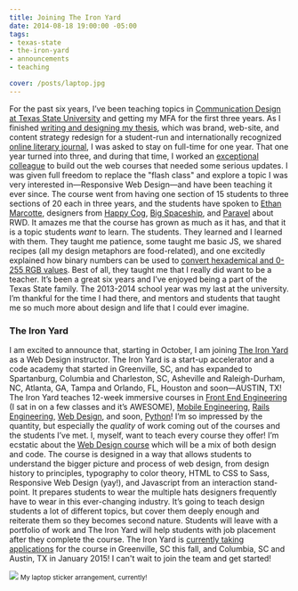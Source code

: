 ```yaml
---
title: Joining The Iron Yard
date: 2014-08-18 19:00:00 -05:00
tags:
- texas-state
- the-iron-yard
- announcements
- teaching

cover: /posts/laptop.jpg
---
```


For the past six years, I’ve been teaching topics in [Communication Design at Texas State University](https://www.finearts.txstate.edu/Art/) and getting my MFA for the first three years. As I finished [writing and designing my thesis](https://digital.library.txstate.edu/handle/10877/4271), which was brand, web-site, and content strategy redesign for a student-run and internationally recognized [online literary journal](https://frontporchjournal.com/), I was asked to stay on full-time for one year. That one year turned into three, and during that time, I worked an [exceptional colleague](https://www.twitter.com/grayscaleTX) to build out the web courses that needed some serious updates. I was given full freedom to replace the "flash class" and explore a topic I was very interested in—Responsive Web Design—and have been teaching it ever since. The course went from having one section of 15 students to three sections of 20 each in three years, and the students have spoken to [Ethan Marcotte](https://www.responsivewebdesign.com), designers from [Happy Cog](https://www.happycog.com), [Big Spaceship](https://www.bigspaceship.com), and [Paravel](https://www.paravelinc.com) about RWD. It amazes me that the course has grown as much as it has, and that it is a topic students _want_ to learn.
The students. They learned and I learned with them. They taught me patience, some taught me basic JS, we shared recipes (all my design metaphors are food-related), and one excitedly explained how binary numbers can be used to [convert hexademical and 0-255 RGB values](https://www.mathsisfun.com/hexadecimal-decimal-colors.html). Best of all, they taught me that I really did want to be a teacher.
It’s been a great six years and I’ve enjoyed being a part of the Texas State family. The 2013-2014 school year was my last at the university. I’m thankful for the time I had there, and mentors and students that taught me so much more about design and life that I could ever imagine.
### The Iron Yard
I am excited to announce that, starting in October, I am joining [The Iron Yard](https://theironyard.com) as a Web Design instructor. The Iron Yard is a start-up accelerator and a code academy that started in Greenville, SC, and has expanded to  Spartanburg, Columbia and Charleston, SC, Asheville and Raleigh-Durham, NC, Atlanta, GA, Tampa and Orlando, FL, Houston and soon—AUSTIN, TX! The Iron Yard teaches 12-week immersive courses in [Front End Engineering](https://theironyard.com/academy/front-end-engineering/) (I sat in on a few classes and it’s AWESOME), [Mobile Engineering](https://theironyard.com/academy/mobile-engineering/), [Rails Engineering](https://theironyard.com/academy/rails-engineering/), [Web Design](https://theironyard.com/academy/web-design/), and soon, [Python](https://blog.theironyard.com/post/92757029208/new-and-old-territory-python-at-the-iron-yard)!  I’m so impressed by the quantity, but especially the _quality_ of work coming out of the courses and the students I’ve met. I, myself, want to teach every course they offer!
I’m ecstatic about the [Web Design course](https://theironyard.com/academy/web-design/) which will be a mix of both design and code. The course is designed in a way that allows students to understand the bigger picture and process of web design, from design history to principles, typography to color theory, HTML to CSS to Sass, Responsive Web Design (yay!), and Javascript from an interaction stand-point. It prepares students to wear the multiple hats designers frequently have to wear in this ever-changing industry. It’s going to teach design students a lot of different topics, but cover them deeply enough and reiterate them so they becomes second nature. Students will leave with a portfolio of work and The Iron Yard will help students with job placement after they complete the course. The Iron Yard is [currently taking applications](https://theironyard.com/academy/web-design/#class-schedule) for the course in Greenville, SC this fall, and Columbia, SC and Austin, TX in January 2015!
I can't wait to join the team and get started!
<br>
<div>
    <img src="{{site.url}}/static/img/posts/laptop.jpg" style="max-height: 400px;">
    <small style="text-align:center;"> My laptop sticker arrangement, currently!</small>
</div>
